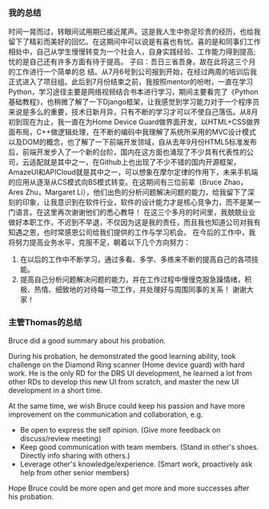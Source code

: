 ### 我的总结
时间一晃而过，转眼间试用期已接近尾声。这是我人生中弥足珍贵的经历，也给我留下了精彩而美好的回忆。在这期间中可以说是有喜也有忧。喜的是和同事们工作相处中，自己从学生慢慢转变为一个社会人，自身实践经验、工作能力得到提高;忧的是自己还有许多方面有待于提高。 
子曰：吾日三省吾身。故在此将这三个月的工作进行一个简单的总 结。从7月6号到公司报到开始，在经过两周的培训后我正式进入了项目组。此后到7月份结束之前，我按照mentor的吩咐，一直在学习Python，学习途径主要是网络视频结合书本进行学习，期间主要看完了《Python基础教程》，也稍微了解了一下Django框架，让我感觉到学习能力对于一个程序员来说是多么的重要，技术日新月异，只有不断的学习才可以不使自己落伍。从8月初到现在为止，我一直在为Home Device Guard做界面开发，以HTML+CSS做界面布局，C++做逻辑处理，在不断的编码中我理解了系统所采用的MVC设计模式以及DOM的概念，也了解了一下前端开发领域，自从去年9月份HTML5标准发布后，前端开发步入了一个新的台阶，国内在这方面也涌现了不少具有代表性的公司，云适配就是其中之一，在Github上也出现了不少不错的国内开源框架，AmazeUI和APICloud就是其中之一，可以想象在摩尔定律的作用下，未来手机端的应用从逐渐从CS模式向BS模式转变。在这期间有三位前辈（Bruce Zhao，Ares Zhu，Margaret Li），他们出色的分析问题解决问题的能力，给我留下了深刻的印象，让我意识到在软件行业，软件的设计能力才是核心竞争力，而不是某一门语言。在这里再次谢谢他们的悉心教导！
在这三个多月的时间里，我兢兢业业做好本职工作，不迟到不早退，不仅因为这是我的责任，而且我也知道公司对我有知遇之恩，也时常感恩公司给我们提供的工作与学习机会。
在今后的工作中，我将努力提高业务水平，克服不足，朝着以下几个方向努力： 
1. 在以后的工作中不断学习，通过多看、多学、多练来不断的提高自己的各项技能。 
2. 提高自己分析问题解决问题的能力，并在工作过程中慢慢克服急躁情绪，积极、热情、细致地的对待每一项工作，并处理好与周围同事的关系！ 
谢谢大家！

### 主管Thomas的总结
Bruce did a good summary about his probation. 

During his probation, he demonstrated the good learning ability, took challenge on the Diamond Ring scanner (Home device guard) with hard work. He is the only RD for the DRS UI development, he learned a lot from other RDs to develop this new UI from scratch, and master the new UI development in a short time.

At the same time, we wish Bruce could keep his passion and have more improvement on the communication and collaboration, e.g. 
* Be open to express the self opinion. (Give more feedback on discuss/review meeting) 
* Keep good communication with team members. (Stand in other's shoes. Directly info sharing with others.) 
* Leverage other's knowledge/experience. (Smart work, proactively ask help from other senior members)

Hope Bruce could be more open and get more and more successes after his probation.